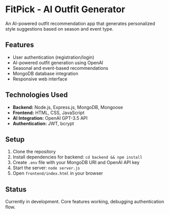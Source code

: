 # FitPick - AI Outfit Generator

An AI-powered outfit recommendation app that generates personalized style suggestions based on season and event type.

## Features

- User authentication (registration/login)
- AI-powered outfit generation using OpenAI 
- Seasonal and event-based recommendations
- MongoDB database integration
- Responsive web interface

## Technologies Used

- **Backend:** Node.js, Express.js, MongoDB, Mongoose
- **Frontend:** HTML, CSS, JavaScript
- **AI Integration:** OpenAI GPT-3.5 API
- **Authentication:** JWT, bcrypt

## Setup

1. Clone the repository
2. Install dependencies for backend: `cd backend && npm install`
3. Create `.env` file with your MongoDB URI and OpenAI API key
4. Start the server: `node server.js`
5. Open `frontend/index.html` in your browser

## Status

Currently in development. Core features working, debugging authentication flow.